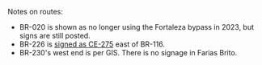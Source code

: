 Notes on routes:
* BR-020 is shown as no longer using the Fortaleza bypass in 2023, but signs are still posted.
* BR-226 is [signed as CE-275](https://www.google.com/maps/@-5.998184,-38.6129556,3a,26.6y,171.51h,84.26t/data=!3m6!1e1!3m4!1scvYD0K8Cc9eyvvCxxDSD3Q!2e0!7i13312!8i6656) east of BR-116.
* BR-230's west end is per GIS. There is no signage in Farias Brito.
